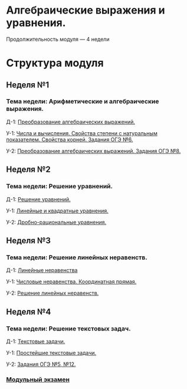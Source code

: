 # Алгебраические выражения и уравнения.

Продолжительность модуля — 4 недели

# Структура модуля

## Неделя №1

### Тема недели: Арифметические и алгебраические выражения.

Д-1: [Преобразование алгебраических выражений.](./components/homework/homework-1.md)

У-1: [Числа и вычисления. Свойства степени с натуральным показателем. Свойства корней. Задания ОГЭ №6.](./components/class/class-1.md)

У-2: [Преобразование алгебраических выражений. Задания ОГЭ №8.](./components/class/class-2.md)



## Неделя №2

### Тема недели: Решение уравнений.

Д-1: [Решение уравнений.](./components/homework/homework-1.md)

У-1: [Линейные и квадратные уравнения.](./components/class/class-1.md)

У-2: [Дробно-рациональные уравнения.](./components/class/class-2.md)

## Неделя №3

### Тема недели: Решение линейных неравенств.

Д-1: [Линейные неравенства](./components/homework/homework-1.md)

У-1: [Числовые неравенства. Координатная прямая.](./components/class/class-1.md)

У-2: [Решение линейных неравенств.](./components/class/class-2.md)


## Неделя №4

### Тема недели: Решение текстовых задач.

Д-1: [Текстовые задачи.](./components/homework/homework-1.md)

У-1: [Простейшие текстовые задачи.](./components/class/class-1.md)

У-2: [Задания ОГЭ №5, №12.](./components/class/class-2.md)

### [Модульный экзамен ](./components/exam/exam-1.md)